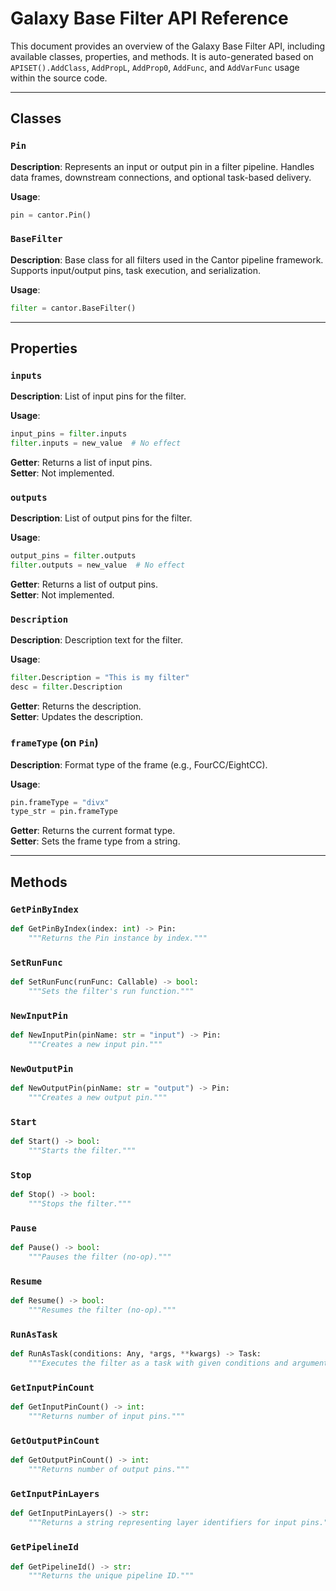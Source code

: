 # Galaxy Base Filter API Reference

This document provides an overview of the Galaxy Base Filter API, including available classes, properties, and methods. It is auto-generated based on `APISET().AddClass`, `AddPropL`, `AddProp0`, `AddFunc`, and `AddVarFunc` usage within the source code.

---

## Classes

### `Pin`

**Description**: Represents an input or output pin in a filter pipeline. Handles data frames, downstream connections, and optional task-based delivery.

**Usage**:

```python
pin = cantor.Pin()
```

### `BaseFilter`

**Description**: Base class for all filters used in the Cantor pipeline framework. Supports input/output pins, task execution, and serialization.

**Usage**:

```python
filter = cantor.BaseFilter()
```

---

## Properties

### `inputs`

**Description**: List of input pins for the filter.

**Usage**:

```python
input_pins = filter.inputs
filter.inputs = new_value  # No effect
```

**Getter**: Returns a list of input pins.\
**Setter**: Not implemented.

### `outputs`

**Description**: List of output pins for the filter.

**Usage**:

```python
output_pins = filter.outputs
filter.outputs = new_value  # No effect
```

**Getter**: Returns a list of output pins.\
**Setter**: Not implemented.

### `Description`

**Description**: Description text for the filter.

**Usage**:

```python
filter.Description = "This is my filter"
desc = filter.Description
```

**Getter**: Returns the description.\
**Setter**: Updates the description.

### `frameType` (on `Pin`)

**Description**: Format type of the frame (e.g., FourCC/EightCC).

**Usage**:

```python
pin.frameType = "divx"
type_str = pin.frameType
```

**Getter**: Returns the current format type.\
**Setter**: Sets the frame type from a string.

---

## Methods

### `GetPinByIndex`

```python
def GetPinByIndex(index: int) -> Pin:
    """Returns the Pin instance by index."""
```

### `SetRunFunc`

```python
def SetRunFunc(runFunc: Callable) -> bool:
    """Sets the filter's run function."""
```

### `NewInputPin`

```python
def NewInputPin(pinName: str = "input") -> Pin:
    """Creates a new input pin."""
```

### `NewOutputPin`

```python
def NewOutputPin(pinName: str = "output") -> Pin:
    """Creates a new output pin."""
```

### `Start`

```python
def Start() -> bool:
    """Starts the filter."""
```

### `Stop`

```python
def Stop() -> bool:
    """Stops the filter."""
```

### `Pause`

```python
def Pause() -> bool:
    """Pauses the filter (no-op)."""
```

### `Resume`

```python
def Resume() -> bool:
    """Resumes the filter (no-op)."""
```

### `RunAsTask`

```python
def RunAsTask(conditions: Any, *args, **kwargs) -> Task:
    """Executes the filter as a task with given conditions and arguments."""
```

### `GetInputPinCount`

```python
def GetInputPinCount() -> int:
    """Returns number of input pins."""
```

### `GetOutputPinCount`

```python
def GetOutputPinCount() -> int:
    """Returns number of output pins."""
```

### `GetInputPinLayers`

```python
def GetInputPinLayers() -> str:
    """Returns a string representing layer identifiers for input pins."""
```

### `GetPipelineId`

```python
def GetPipelineId() -> str:
    """Returns the unique pipeline ID."""
```
